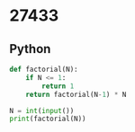 # 27433

## Python

```python
def factorial(N):
    if N <= 1:
        return 1
    return factorial(N-1) * N

N = int(input())
print(factorial(N))

```
